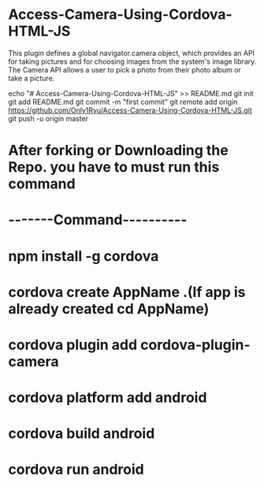 # Access-Camera-Using-Cordova-HTML-JS
 This plugin defines a global navigator.camera object, which provides an API for taking pictures and for choosing images from the system's image library.  The Camera API allows a user to pick a photo from their photo album or take a picture.

echo "# Access-Camera-Using-Cordova-HTML-JS" >> README.md
git init
git add README.md
git commit -m "first commit"
git remote add origin https://github.com/Only1Ryu/Access-Camera-Using-Cordova-HTML-JS.git
git push -u origin master

# After forking or Downloading the Repo. you have to must run this command
# -------Command----------
# npm install -g cordova
# cordova create AppName .(If app is already created cd AppName)
# cordova plugin add cordova-plugin-camera
# cordova platform add android
# cordova build android
# cordova run android 
